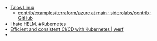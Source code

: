 - [Talos Linux](https://www.talos.dev/)
	- [contrib/examples/terraform/azure at main · siderolabs/contrib · GitHub](https://github.com/siderolabs/contrib/tree/main/examples/terraform/azure)
- I hate HELM. #Kubernetes
- [Efficient and consistent CI/CD with Kubernetes | werf](https://werf.io/)
-